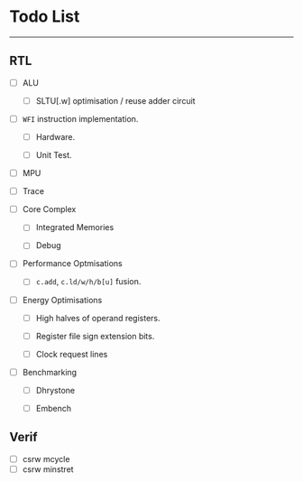 
# Todo List

---

## RTL

- [ ] ALU

  - [ ] SLTU[.w] optimisation / reuse adder circuit

- [ ] `WFI` instruction implementation.

  - [ ] Hardware.

  - [ ] Unit Test.

- [ ] MPU

- [ ] Trace

- [ ] Core Complex

  - [ ] Integrated Memories

  - [ ] Debug

- [ ] Performance Optmisations

  - [ ] `c.add`, `c.ld/w/h/b[u]` fusion.

- [ ] Energy Optimisations

  - [ ] High halves of operand registers.

  - [ ] Register file sign extension bits.

  - [ ] Clock request lines

- [ ] Benchmarking

  - [ ] Dhrystone

  - [ ] Embench


## Verif

- [ ] csrw mcycle
- [ ] csrw minstret
